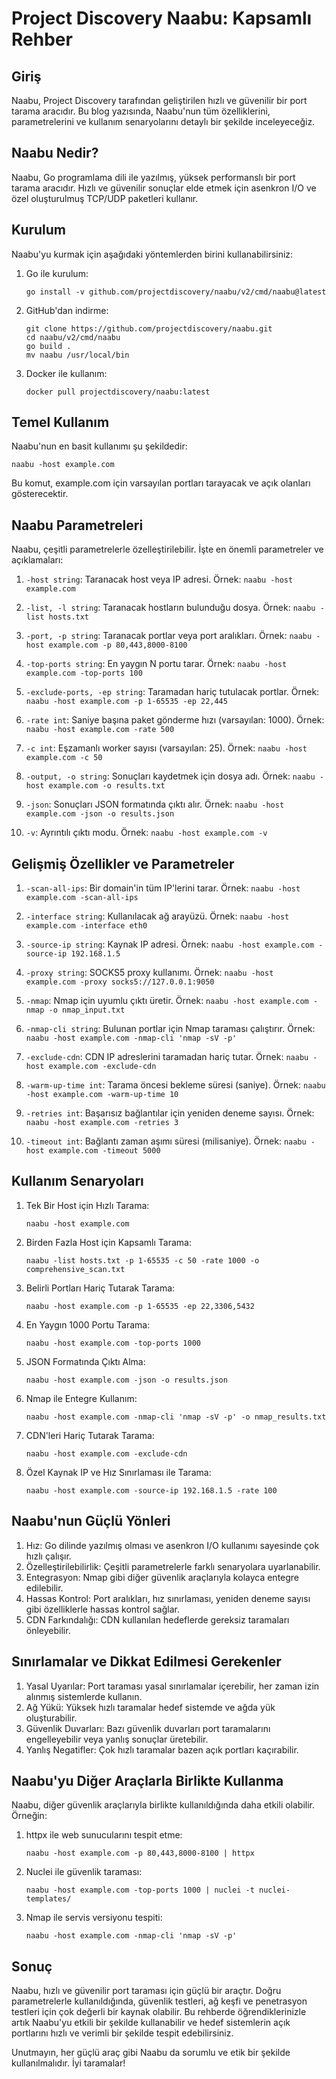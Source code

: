 # Project Discovery Naabu: Kapsamlı Rehber

## Giriş

Naabu, Project Discovery tarafından geliştirilen hızlı ve güvenilir bir port tarama aracıdır. Bu blog yazısında, Naabu'nun tüm özelliklerini, parametrelerini ve kullanım senaryolarını detaylı bir şekilde inceleyeceğiz.

## Naabu Nedir?

Naabu, Go programlama dili ile yazılmış, yüksek performanslı bir port tarama aracıdır. Hızlı ve güvenilir sonuçlar elde etmek için asenkron I/O ve özel oluşturulmuş TCP/UDP paketleri kullanır.

## Kurulum

Naabu'yu kurmak için aşağıdaki yöntemlerden birini kullanabilirsiniz:

1. Go ile kurulum:
   ```
   go install -v github.com/projectdiscovery/naabu/v2/cmd/naabu@latest
   ```

2. GitHub'dan indirme:
   ```
   git clone https://github.com/projectdiscovery/naabu.git
   cd naabu/v2/cmd/naabu
   go build .
   mv naabu /usr/local/bin
   ```

3. Docker ile kullanım:
   ```
   docker pull projectdiscovery/naabu:latest
   ```

## Temel Kullanım

Naabu'nun en basit kullanımı şu şekildedir:

```
naabu -host example.com
```

Bu komut, example.com için varsayılan portları tarayacak ve açık olanları gösterecektir.

## Naabu Parametreleri

Naabu, çeşitli parametrelerle özelleştirilebilir. İşte en önemli parametreler ve açıklamaları:

1. `-host string`: Taranacak host veya IP adresi.
   Örnek: `naabu -host example.com`

2. `-list, -l string`: Taranacak hostların bulunduğu dosya.
   Örnek: `naabu -list hosts.txt`

3. `-port, -p string`: Taranacak portlar veya port aralıkları.
   Örnek: `naabu -host example.com -p 80,443,8000-8100`

4. `-top-ports string`: En yaygın N portu tarar.
   Örnek: `naabu -host example.com -top-ports 100`

5. `-exclude-ports, -ep string`: Taramadan hariç tutulacak portlar.
   Örnek: `naabu -host example.com -p 1-65535 -ep 22,445`

6. `-rate int`: Saniye başına paket gönderme hızı (varsayılan: 1000).
   Örnek: `naabu -host example.com -rate 500`

7. `-c int`: Eşzamanlı worker sayısı (varsayılan: 25).
   Örnek: `naabu -host example.com -c 50`

8. `-output, -o string`: Sonuçları kaydetmek için dosya adı.
   Örnek: `naabu -host example.com -o results.txt`

9. `-json`: Sonuçları JSON formatında çıktı alır.
   Örnek: `naabu -host example.com -json -o results.json`

10. `-v`: Ayrıntılı çıktı modu.
    Örnek: `naabu -host example.com -v`

## Gelişmiş Özellikler ve Parametreler

1. `-scan-all-ips`: Bir domain'in tüm IP'lerini tarar.
   Örnek: `naabu -host example.com -scan-all-ips`

2. `-interface string`: Kullanılacak ağ arayüzü.
   Örnek: `naabu -host example.com -interface eth0`

3. `-source-ip string`: Kaynak IP adresi.
   Örnek: `naabu -host example.com -source-ip 192.168.1.5`

4. `-proxy string`: SOCKS5 proxy kullanımı.
   Örnek: `naabu -host example.com -proxy socks5://127.0.0.1:9050`

5. `-nmap`: Nmap için uyumlu çıktı üretir.
   Örnek: `naabu -host example.com -nmap -o nmap_input.txt`

6. `-nmap-cli string`: Bulunan portlar için Nmap taraması çalıştırır.
   Örnek: `naabu -host example.com -nmap-cli 'nmap -sV -p'`

7. `-exclude-cdn`: CDN IP adreslerini taramadan hariç tutar.
   Örnek: `naabu -host example.com -exclude-cdn`

8. `-warm-up-time int`: Tarama öncesi bekleme süresi (saniye).
   Örnek: `naabu -host example.com -warm-up-time 10`

9. `-retries int`: Başarısız bağlantılar için yeniden deneme sayısı.
   Örnek: `naabu -host example.com -retries 3`

10. `-timeout int`: Bağlantı zaman aşımı süresi (milisaniye).
    Örnek: `naabu -host example.com -timeout 5000`

## Kullanım Senaryoları

1. Tek Bir Host için Hızlı Tarama:
   ```
   naabu -host example.com
   ```

2. Birden Fazla Host için Kapsamlı Tarama:
   ```
   naabu -list hosts.txt -p 1-65535 -c 50 -rate 1000 -o comprehensive_scan.txt
   ```

3. Belirli Portları Hariç Tutarak Tarama:
   ```
   naabu -host example.com -p 1-65535 -ep 22,3306,5432
   ```

4. En Yaygın 1000 Portu Tarama:
   ```
   naabu -host example.com -top-ports 1000
   ```

5. JSON Formatında Çıktı Alma:
   ```
   naabu -host example.com -json -o results.json
   ```

6. Nmap ile Entegre Kullanım:
   ```
   naabu -host example.com -nmap-cli 'nmap -sV -p' -o nmap_results.txt
   ```

7. CDN'leri Hariç Tutarak Tarama:
   ```
   naabu -host example.com -exclude-cdn
   ```

8. Özel Kaynak IP ve Hız Sınırlaması ile Tarama:
   ```
   naabu -host example.com -source-ip 192.168.1.5 -rate 100
   ```

## Naabu'nun Güçlü Yönleri

1. Hız: Go dilinde yazılmış olması ve asenkron I/O kullanımı sayesinde çok hızlı çalışır.
2. Özelleştirilebilirlik: Çeşitli parametrelerle farklı senaryolara uyarlanabilir.
3. Entegrasyon: Nmap gibi diğer güvenlik araçlarıyla kolayca entegre edilebilir.
4. Hassas Kontrol: Port aralıkları, hız sınırlaması, yeniden deneme sayısı gibi özelliklerle hassas kontrol sağlar.
5. CDN Farkındalığı: CDN kullanılan hedeflerde gereksiz taramaları önleyebilir.

## Sınırlamalar ve Dikkat Edilmesi Gerekenler

1. Yasal Uyarılar: Port taraması yasal sınırlamalar içerebilir, her zaman izin alınmış sistemlerde kullanın.
2. Ağ Yükü: Yüksek hızlı taramalar hedef sistemde ve ağda yük oluşturabilir.
3. Güvenlik Duvarları: Bazı güvenlik duvarları port taramalarını engelleyebilir veya yanlış sonuçlar üretebilir.
4. Yanlış Negatifler: Çok hızlı taramalar bazen açık portları kaçırabilir.

## Naabu'yu Diğer Araçlarla Birlikte Kullanma

Naabu, diğer güvenlik araçlarıyla birlikte kullanıldığında daha etkili olabilir. Örneğin:

1. httpx ile web sunucularını tespit etme:
   ```
   naabu -host example.com -p 80,443,8000-8100 | httpx
   ```

2. Nuclei ile güvenlik taraması:
   ```
   naabu -host example.com -top-ports 1000 | nuclei -t nuclei-templates/
   ```

3. Nmap ile servis versiyonu tespiti:
   ```
   naabu -host example.com -nmap-cli 'nmap -sV -p'
   ```

## Sonuç

Naabu, hızlı ve güvenilir port taraması için güçlü bir araçtır. Doğru parametrelerle kullanıldığında, güvenlik testleri, ağ keşfi ve penetrasyon testleri için çok değerli bir kaynak olabilir. Bu rehberde öğrendiklerinizle artık Naabu'yu etkili bir şekilde kullanabilir ve hedef sistemlerin açık portlarını hızlı ve verimli bir şekilde tespit edebilirsiniz.

Unutmayın, her güçlü araç gibi Naabu da sorumlu ve etik bir şekilde kullanılmalıdır. İyi taramalar!
